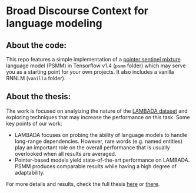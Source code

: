 # Broad Discourse Context for language modeling

## About the code: 
This repo features a simple implementation of a [pointer sentinel mixture](https://arxiv.org/abs/1609.07843) language model (PSMM) in Tensorflow v1.4 (`psmm` folder) which may serve you as a starting point for your own projects. It also includes a vanilla RNNLM (`vanilla` folder).

## About the thesis:
The work is focused on analyizing the nature of the [LAMBADA dataset](https://arxiv.org/abs/1606.06031) and exploring techniques that may increase the performance on this task. Some key points of our work:
- LAMBADA focuses on probing the ability of language models to handle long-range dependencies. However, rare words (e.g. named entities) play an important role on the overall performance that is usually overlooked when all results are averaged.
- Pointer-based models yield state-of-the-art performance on LAMBADA. PSMM produces comparable results while having a high degree of adaptability. 

For more details and results, check the full thesis [here](../master/report/MasterThesis_MTorres.pdf) or [there](https://doi.org/10.3929/ethz-b-000223923).
